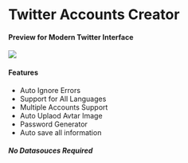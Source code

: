 # Twitter Accounts Creator

#### Preview for Modern Twitter Interface

![](https://steemitimages.com/0x0/https://cdn.steemitimages.com/DQmSWmoE9onUkMtnyR4s5U2U1c2q7Ta1wx8J7knSEtxhQT4/creator.gif)

#### Features

- Auto Ignore Errors
- Support for All Languages
- Multiple Accounts Support
- Auto Uplaod Avtar Image
- Password Generator
- Auto save all information

##### No Datasouces Required